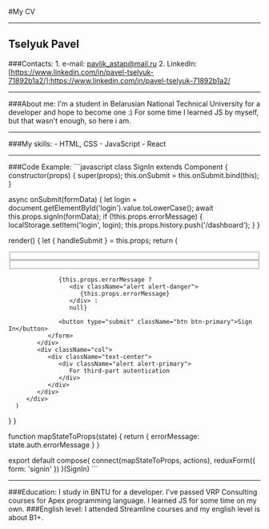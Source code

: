 #My CV
***
## Tselyuk Pavel
###Contacts: 1. e-mail: pavlik_astap@mail.ru
             2. LinkedIn: [https://www.linkedin.com/in/pavel-tselyuk-71892b1a2/]:https://www.linkedin.com/in/pavel-tselyuk-71892b1a2/
***
###About me:
  I'm a student in Belarusian National Technical University for a developer and hope to become one :) For some time I learned JS by myself, but that wasn't enough, so here i am.
  ***
  ###My skills:
    - HTML, CSS
    - JavaScript
    - React
***
###Code Example:
        ```javascript
        class SignIn extends Component {
   constructor(props) {
      super(props);
      this.onSubmit = this.onSubmit.bind(this);
   }

   async onSubmit(formData) {
      let login = document.getElementById('login').value.toLowerCase();
      await this.props.signIn(formData);
      if (!this.props.errorMessage) {
         localStorage.setItem('login', login);
         this.props.history.push('/dashboard');
      }
   }

   render() {
      let { handleSubmit } = this.props;
      return (
         <div className="row">
            <div className="col">
               <form action="" onSubmit={handleSubmit(this.onSubmit)}>
                  <fieldset>
                     <Field
                        name="login"
                        type="text"
                        id="login"
                        label="Enter your login"
                        placeholder="example"
                        component={CustomInput} />
                  </fieldset>
                  <fieldset>
                     <Field
                        name="password"
                        type="password"
                        id="password"
                        label="Enter your password"
                        placeholder="yoursuperawesomepassword"
                        component={CustomInput} />
                  </fieldset>

                  {this.props.errorMessage ?
                     <div className="alert alert-danger">
                        {this.props.errorMessage}
                     </div> :
                     null}

                  <button type="submit" className="btn btn-primary">Sign In</button>
               </form>
            </div>
            <div className="col">
               <div className="text-center">
                  <div className="alert alert-primary">
                     For third-part autentication
                  </div>
               </div>
            </div>
         </div>
      )
   }
}

function mapStateToProps(state) {
   return {
      errorMessage: state.auth.errorMessage
   }
}

export default compose(
   connect(mapStateToProps, actions),
   reduxForm({ form: 'signin' })
)(SignIn)
        ```
  ***
  ###Education:
  I study in BNTU for a developer. I've passed VRP Consulting courses for Apex programming language. I learned JS for some time on my own.
  ###English level:
  I attended Streamline courses and my english level is about B1+.
